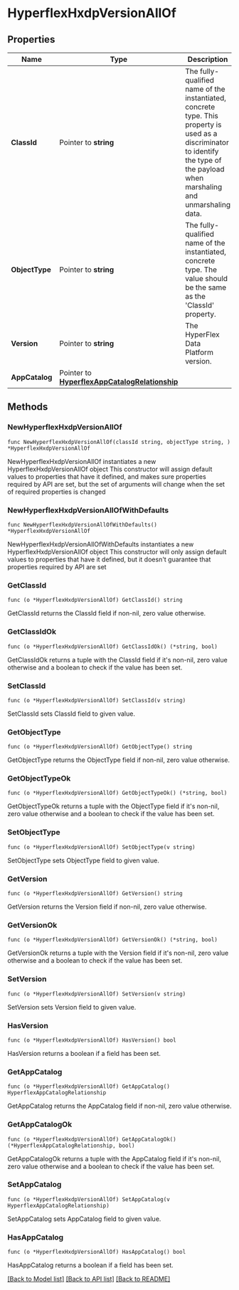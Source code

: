 # HyperflexHxdpVersionAllOf

## Properties

Name | Type | Description | Notes
------------ | ------------- | ------------- | -------------
**ClassId** | Pointer to **string** | The fully-qualified name of the instantiated, concrete type. This property is used as a discriminator to identify the type of the payload when marshaling and unmarshaling data. | [default to "hyperflex.HxdpVersion"]
**ObjectType** | Pointer to **string** | The fully-qualified name of the instantiated, concrete type. The value should be the same as the &#39;ClassId&#39; property. | [default to "hyperflex.HxdpVersion"]
**Version** | Pointer to **string** | The HyperFlex Data Platform version. | [optional] 
**AppCatalog** | Pointer to [**HyperflexAppCatalogRelationship**](HyperflexAppCatalogRelationship.md) |  | [optional] 

## Methods

### NewHyperflexHxdpVersionAllOf

`func NewHyperflexHxdpVersionAllOf(classId string, objectType string, ) *HyperflexHxdpVersionAllOf`

NewHyperflexHxdpVersionAllOf instantiates a new HyperflexHxdpVersionAllOf object
This constructor will assign default values to properties that have it defined,
and makes sure properties required by API are set, but the set of arguments
will change when the set of required properties is changed

### NewHyperflexHxdpVersionAllOfWithDefaults

`func NewHyperflexHxdpVersionAllOfWithDefaults() *HyperflexHxdpVersionAllOf`

NewHyperflexHxdpVersionAllOfWithDefaults instantiates a new HyperflexHxdpVersionAllOf object
This constructor will only assign default values to properties that have it defined,
but it doesn't guarantee that properties required by API are set

### GetClassId

`func (o *HyperflexHxdpVersionAllOf) GetClassId() string`

GetClassId returns the ClassId field if non-nil, zero value otherwise.

### GetClassIdOk

`func (o *HyperflexHxdpVersionAllOf) GetClassIdOk() (*string, bool)`

GetClassIdOk returns a tuple with the ClassId field if it's non-nil, zero value otherwise
and a boolean to check if the value has been set.

### SetClassId

`func (o *HyperflexHxdpVersionAllOf) SetClassId(v string)`

SetClassId sets ClassId field to given value.


### GetObjectType

`func (o *HyperflexHxdpVersionAllOf) GetObjectType() string`

GetObjectType returns the ObjectType field if non-nil, zero value otherwise.

### GetObjectTypeOk

`func (o *HyperflexHxdpVersionAllOf) GetObjectTypeOk() (*string, bool)`

GetObjectTypeOk returns a tuple with the ObjectType field if it's non-nil, zero value otherwise
and a boolean to check if the value has been set.

### SetObjectType

`func (o *HyperflexHxdpVersionAllOf) SetObjectType(v string)`

SetObjectType sets ObjectType field to given value.


### GetVersion

`func (o *HyperflexHxdpVersionAllOf) GetVersion() string`

GetVersion returns the Version field if non-nil, zero value otherwise.

### GetVersionOk

`func (o *HyperflexHxdpVersionAllOf) GetVersionOk() (*string, bool)`

GetVersionOk returns a tuple with the Version field if it's non-nil, zero value otherwise
and a boolean to check if the value has been set.

### SetVersion

`func (o *HyperflexHxdpVersionAllOf) SetVersion(v string)`

SetVersion sets Version field to given value.

### HasVersion

`func (o *HyperflexHxdpVersionAllOf) HasVersion() bool`

HasVersion returns a boolean if a field has been set.

### GetAppCatalog

`func (o *HyperflexHxdpVersionAllOf) GetAppCatalog() HyperflexAppCatalogRelationship`

GetAppCatalog returns the AppCatalog field if non-nil, zero value otherwise.

### GetAppCatalogOk

`func (o *HyperflexHxdpVersionAllOf) GetAppCatalogOk() (*HyperflexAppCatalogRelationship, bool)`

GetAppCatalogOk returns a tuple with the AppCatalog field if it's non-nil, zero value otherwise
and a boolean to check if the value has been set.

### SetAppCatalog

`func (o *HyperflexHxdpVersionAllOf) SetAppCatalog(v HyperflexAppCatalogRelationship)`

SetAppCatalog sets AppCatalog field to given value.

### HasAppCatalog

`func (o *HyperflexHxdpVersionAllOf) HasAppCatalog() bool`

HasAppCatalog returns a boolean if a field has been set.


[[Back to Model list]](../README.md#documentation-for-models) [[Back to API list]](../README.md#documentation-for-api-endpoints) [[Back to README]](../README.md)


